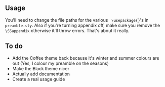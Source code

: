 ## Usage

You'll need to change the file paths for the various ``` \usepackage{}```'s in ```preamble.sty```. 
Also if you're turning appendix off, make sure you remove the ```\SSappendix``` otherwise it'll throw errors. That's about it really. 


## To do 

* Add the Coffee theme back because it's winter and summer colours are out (Yes, I colour my preamble on the seasons)
* Make the Black theme nicer
* Actually add documentation 
* Create a real usage guide
